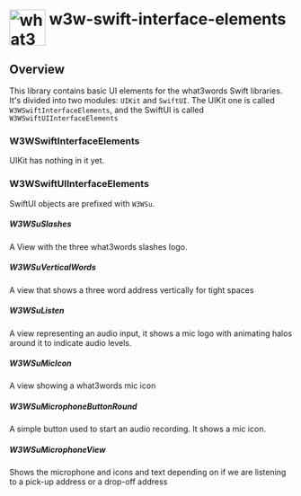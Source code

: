 # <img valign='top' src="https://what3words.com/assets/images/w3w_square_red.png" width="64" height="64" alt="what3words">&nbsp;w3w-swift-interface-elements

Overview
--------

This library contains basic UI elements for the what3words Swift libraries.  It's divided into two modules: `UIKit` and `SwiftUI`.  The UIKit one is called `W3WSwiftInterfaceElements`, and the SwiftUI is called `W3WSwiftUIInterfaceElements`

### W3WSwiftInterfaceElements

UIKit has nothing in it yet.  

### W3WSwiftUIInterfaceElements

SwiftUI objects are prefixed with `W3WSu`.

##### W3WSuSlashes

A View with the three what3words slashes logo.

##### W3WSuVerticalWords

A view that shows a three word address vertically for tight spaces

##### W3WSuListen

A view representing an audio input, it shows a mic logo with animating halos around it to indicate audio levels.

##### W3WSuMicIcon

A view showing a what3words mic icon

##### W3WSuMicrophoneButtonRound

A simple button used to start an audio recording.  It shows a mic icon.

##### W3WSuMicrophoneView

Shows the microphone and icons and text depending on if we are listening to a pick-up address or a drop-off address
